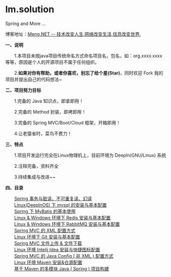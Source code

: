 # lm.solution
Spring and More ...

博客地址：<a href="https://www.cnblogs.com/Meng-NET/p/8963476.html" target="_blank">Meng.NET -- 技术改变人生,网络改变生活,信息改变世界.</a>

<b>一、说明</b>

　　1.本项目未按java项目传统命名方式命名项目名，包名，如：org.xxxx.xxxx  等等，原因是个人的开源项目不属于任何组织。

　　2.<b>如果对你有帮助，或者你喜欢，别忘了给个星(Star)</b>，同时欢迎 Fork 我的项目并提出自己的代码想法~

<b>二、项目努力目标</b>

　　1.完备的 Java 知识点，即拿即用！

　　2.完备的 Method 封装，即拷即用！

　　3.完备的 Spring MVC/Boot/Cloud 框架，开箱即用！

　　4.让老猿省时，菜鸟不费力！

<b>三、特点</b>

　　1.项目开发运行完全在Linux物理机上，目前环境为 DeepIn(GNU/Linux) 系统

　　2.注释完备，资料齐全

　　3.持续集成与改进~~

<b>四、目录</b>

　　<a href="http://www.cnblogs.com/Meng-NET/p/8986703.html" target="_blank">Spring 事务与脏读、不可重复读、幻读</a><br/>
　　<a href="http://www.cnblogs.com/Meng-NET/p/8996788.html" target="_blank">Linux(DeepInOS) 下 mysql 的安装与基本配置</a><br/>
　　<a href="http://www.cnblogs.com/Meng-NET/p/9005972.html" target="_blank">Spring 下 MyBatis 的基本使用</a><br/>
　　<a href="http://www.cnblogs.com/Meng-NET/p/9017110.html" target="_blank">Linux & Windows 环境下 Redis 安装与基本配置</a><br/>
　　<a href="http://www.cnblogs.com/Meng-NET/p/9029890.html" target="_blank">Linux & Windows 环境下 RabbitMQ 安装与基本配置</a><br/>
　　<a href="http://www.cnblogs.com/Meng-NET/p/9032965.html" target="_blank">Spring MVC 的 XML 配置方式</a><br/>
　　<a href="http://www.cnblogs.com/Meng-NET/p/9039738.html" target="_blank">Linux 环境下 Git 安装与基本配置</a><br/>
　　<a href="http://www.cnblogs.com/Meng-NET/p/9048583.html" target="_blank">Spring MVC 文件上传 & 文件下载</a><br/>
　　<a href="http://www.cnblogs.com/Meng-NET/p/9061612.html" target="_blank">Linux 环境 Intelij Idea 安装与快捷图标配置</a><br/>
　　<a href="http://www.cnblogs.com/Meng-NET/p/9065260.html" target="_blank">Spring MVC 的 Java Config ( 非 XML ) 配置方式</a><br/>
　　<a href="https://www.cnblogs.com/Meng-NET/p/9079978.html" target="_blank">Linux 环境 Maven 安装&仓源配置</a><br/>
　　<a href="https://www.cnblogs.com/Meng-NET/p/9091076.html" target="_blank">基于 Maven 的多模块 Java ( Spring ) 项目构建</a><br/>
  
  





  
